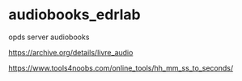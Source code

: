 # audiobooks_edrlab
opds server audiobooks


https://archive.org/details/livre_audio


https://www.tools4noobs.com/online_tools/hh_mm_ss_to_seconds/
